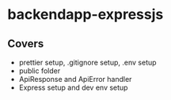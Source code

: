 # backendapp-expressjs

## Covers

- prettier setup, .gitignore setup, .env setup
- public folder
- ApiResponse and ApiError handler
- Express setup and dev env setup

